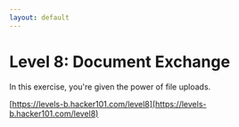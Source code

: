 ```yaml
---
layout: default
---
```


Level 8: Document Exchange
==========================

In this exercise, you're given the power of file uploads.

[https://levels-b.hacker101.com/level8](https://levels-b.hacker101.com/level8)
